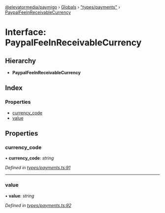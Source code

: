 [@elevatormedia/paymigo](../README.md) › [Globals](../globals.md) › ["types/payments"](../modules/_types_payments_.md) › [PaypalFeeInReceivableCurrency](_types_payments_.paypalfeeinreceivablecurrency.md)

# Interface: PaypalFeeInReceivableCurrency

## Hierarchy

-   **PaypalFeeInReceivableCurrency**

## Index

### Properties

-   [currency_code](_types_payments_.paypalfeeinreceivablecurrency.md#currency_code)
-   [value](_types_payments_.paypalfeeinreceivablecurrency.md#value)

## Properties

### currency_code

• **currency_code**: _string_

_Defined in [types/payments.ts:91](https://github.com/ELEVATORmedia/paymigo/blob/56771c5/src/types/payments.ts#L91)_

---

### value

• **value**: _string_

_Defined in [types/payments.ts:92](https://github.com/ELEVATORmedia/paymigo/blob/56771c5/src/types/payments.ts#L92)_
